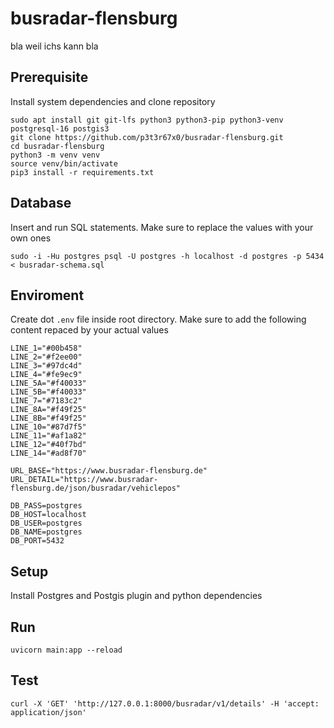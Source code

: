 # busradar-flensburg

bla weil ichs kann bla


## Prerequisite

Install system dependencies and clone repository

```
sudo apt install git git-lfs python3 python3-pip python3-venv postgresql-16 postgis3
git clone https://github.com/p3t3r67x0/busradar-flensburg.git
cd busradar-flensburg
python3 -m venv venv
source venv/bin/activate
pip3 install -r requirements.txt
```


## Database

Insert and run SQL statements. Make sure to replace the values with your own ones

```
sudo -i -Hu postgres psql -U postgres -h localhost -d postgres -p 5434 < busradar-schema.sql
```


## Enviroment

Create dot `.env` file inside root directory. Make sure to add the following content repaced by your actual values

```
LINE_1="#00b458"
LINE_2="#f2ee00"
LINE_3="#97dc4d"
LINE_4="#fe9ec9"
LINE_5A="#f40033"
LINE_5B="#f40033"
LINE_7="#7183c2"
LINE_8A="#f49f25"
LINE_8B="#f49f25"
LINE_10="#87d7f5"
LINE_11="#af1a82"
LINE_12="#40f7bd"
LINE_14="#ad8f70"

URL_BASE="https://www.busradar-flensburg.de"
URL_DETAIL="https://www.busradar-flensburg.de/json/busradar/vehiclepos"

DB_PASS=postgres
DB_HOST=localhost
DB_USER=postgres
DB_NAME=postgres
DB_PORT=5432
```

## Setup

Install Postgres and Postgis plugin and python dependencies


## Run

```
uvicorn main:app --reload
```


## Test

```
curl -X 'GET' 'http://127.0.0.1:8000/busradar/v1/details' -H 'accept: application/json'
```
